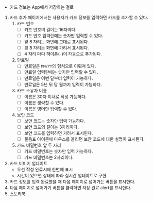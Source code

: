 - 카드 정보는 App에서 저장하는 걸로
1. 카드 추가 페이지에서는 사용자가 카드 정보를 입력하면 카드를 추가할 수 있다.
    1. 카드 번호
        - [ ]  카드 번호의 길이는 16자이다.
        - [ ]  카드 번호 입력란에는 숫자만 입력할 수 있다.
        - [ ]  앞 8 자리는 화면에 그대로 표시된다.
        - [ ]  뒷 8 자리는 화면에 가려서 표시된다.
        - [ ]  4 자리 마다 하이픈(-)이 자동으로 추가된다.
    2. 만료일
        - [ ]  만료일은 `MM/YY`의 형식으로 이뤄져 있다.
        - [ ]  만료일 입력란에는 숫자만 입력할 수 있다.
        - [ ]  만료일은 이번 달부터 입력이 가능하다.
        - [ ]  만료일은 5년 뒤 당 월까지 입력이 가능하다.
    3. 카드 소유자 이름
        - [ ]  이름은 30자 이내로 작성 가능하다.
        - [ ]  이름은 생략할 수 있다.
        - [ ]  이름은 영어만 입력할 수 있다.
    4. 보안 코드
        - [ ]  보안 코드는 숫자만 입력 가능하다.
        - [ ]  보안 코드의 길이는 3자리이다.
        - [ ]  보안 코드를 입력하면 가려서 표시된다.
        - [ ]  물음표 아이콘에 마우스를 올리면 보안 코드에 대한 설명이 표시된다.
    5. 카드 비밀번호 앞 두 자리
        - [ ]  카드 비밀번호는 숫자만 입력 가능하다.
        - [ ]  카드 비밀번호는 2자리이다.
2. 카드 이미지 업데이트
    - 우선 작성 완료시에 한번에 표시
    - 시간이 있으면 상태에 따라 실시간 업데이트로 구현
3. 카드 정보를 입력 완료했을 때 다음 페이지로 넘어가는 버튼을 표시한다.
4. 다음 페이지로 넘어가기 버튼을 클릭하면 저장 완료 alert를 표시한다.
5. 스토리북